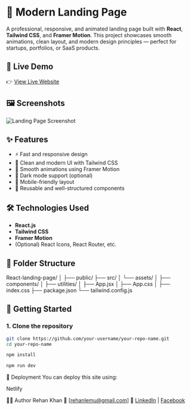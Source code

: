 # 🚀 Modern Landing Page

A professional, responsive, and animated landing page built with **React**, **Tailwind CSS**, and **Framer Motion**. This project showcases smooth animations, clean layout, and modern design principles — perfect for startups, portfolios, or SaaS products.

## 🔗 Live Demo

👉 [View Live Website](https://modernlandingp.netlify.app/)

## 🖼️ Screenshots

![Landing Page Screenshot](./screenshot.png)

## ✨ Features

- ⚡ Fast and responsive design
- 🎨 Clean and modern UI with Tailwind CSS
- 💫 Smooth animations using Framer Motion
- 🌙 Dark mode support (optional)
- 📱 Mobile-friendly layout
- 🧩 Reusable and well-structured components

## 🛠️ Technologies Used

- **React.js**
- **Tailwind CSS**
- **Framer Motion**
- (Optional) React Icons, React Router, etc.

## 📁 Folder Structure

React-landing-page/
│
├── public/
├── src/
│ └── assets/
│ ├── components/
│ ├── utilities/
│ ├── App.jsx
│ ├── App.css
│ ├── index.css
├── package.json
└── tailwind.config.js


## 🚀 Getting Started

### 1. Clone the repository

```bash
git clone https://github.com/your-username/your-repo-name.git
cd your-repo-name

npm install

npm run dev
```

📌 Deployment
You can deploy this site using:

Netlify


🙋‍♂️ Author
Rehan Khan
📧 [rehanlemu@gmail.com]
🔗 [LinkedIn](https://www.linkedin.com/in/kh-rehan207/) | [Facebook](https://www.facebook.com/kh.rehan207/)


